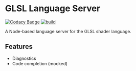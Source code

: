 # GLSL Language Server

[![Codacy Badge](https://app.codacy.com/project/badge/Grade/3c0edcd68022434cb390cfc38aced2e9)](https://app.codacy.com/gh/racz16/GLSL-Language-Server/dashboard?utm_source=gh&utm_medium=referral&utm_content=&utm_campaign=Badge_grade)
[![build](https://github.com/racz16/GLSL-Language-Server/actions/workflows/build.yml/badge.svg)](https://github.com/racz16/GLSL-Language-Server/actions/workflows/build.yml)

A Node-based language server for the GLSL shader language.

## Features

* Diagnostics
* Code completion (mocked)
